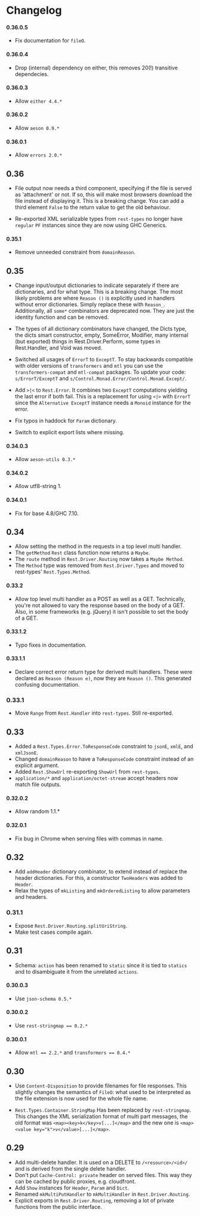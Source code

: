 # Changelog

#### 0.36.0.5

* Fix documentation for `fileO`.

#### 0.36.0.4

* Drop (internal) dependency on either, this removes 20(!) transitive
  dependecies.

#### 0.36.0.3

* Allow `either 4.4.*`

#### 0.36.0.2

* Allow `aeson 0.9.*`

#### 0.36.0.1

* Allow `errors 2.0.*`

## 0.36

* File output now needs a third component, specifying if the file is
  served as 'attachment' or not. If so, this will make most browsers
  download the file instead of displaying it. This is a breaking
  change. You can add a third element `False` to the return value to
  get the old behaviour.

* Re-exported XML serializable types from `rest-types` no longer have
  `regular` `PF` instances since they are now using GHC Generics.

#### 0.35.1

* Remove unneeded constraint from `domainReason`.

## 0.35

* Change input/output dictionaries to indicate separately if there are
  dictionaries, and for what type. This is a breaking change. The most
  likely problems are where `Reason ()` is explicitly used in handlers
  without error dictionaries. Simply replace these with `Reason_`.
  Additionally, all `some*` combinators are deprecated now. They are
  just the identity function and can be removed.

* The types of all dictionary combinators have changed, the Dicts
  type, the dicts smart constructor, empty, SomeError, Modifier, many
  internal (but exported) things in Rest.Driver.Perform, some types in
  Rest.Handler, and Void was moved.

* Switched all usages of `ErrorT` to `ExceptT`. To stay backwards
  compatible with older versions of `transformers` and `mtl` you can
  use the `transformers-compat` and `mtl-compat` packages. To update
  your code: `s/ErrorT/ExceptT` and
  `s/Control.Monad.Error/Control.Monad.Except/`.

* Add `>|<` to `Rest.Error`. It combines two `ExceptT` computations
  yielding the last error if both fail. This is a replacement for
  using `<|>` with `ErrorT` since the `Alternative ExceptT` instance
  needs a `Monoid` instance for the error.

* Fix typos in haddock for `Param` dictionary.

* Switch to explicit export lists where missing.

#### 0.34.0.3

* Allow `aeson-utils 0.3.*`

#### 0.34.0.2

* Allow utf8-string 1.

#### 0.34.0.1

* Fix for base 4.8/GHC 7.10.

## 0.34

* Allow setting the method in the requests in a top level multi
  handler.
* The `getMethod` `Rest` class function now returns a `Maybe`.
* The `route` method in `Rest.Driver.Routing` now takes a `Maybe
  Method`.
* The `Method` type was removed from `Rest.Driver.Types` and moved to
  rest-types' `Rest.Types.Method`.

#### 0.33.2

* Allow top level multi handler as a POST as well as a GET.
  Technically, you're not allowed to vary the response based on the
  body of a GET. Also, in some frameworks (e.g. jQuery) it isn't
  possible to set the body of a GET.

#### 0.33.1.2

* Typo fixes in documentation.

#### 0.33.1.1

* Declare correct error return type for derived multi handlers. These
  were declared as `Reason (Reason e)`, now they are `Reason ()`. This
  generated confusing documentation.

### 0.33.1

* Move `Range` from `Rest.Handler` into `rest-types`. Still re-exported.

## 0.33

* Added a `Rest.Types.Error.ToResponseCode` constraint to `jsonE`, `xmlE`, and `xmlJsonE`.
* Changed `domainReason` to have a `ToResponseCode` constraint instead of an explicit argument.
* Added `Rest.ShowUrl` re-exporting `ShowUrl` from `rest-types`.
* `application/*` and `application/octet-stream` accept headers now match file outputs.

#### 0.32.0.2
* Allow random 1.1.*

#### 0.32.0.1
* Fix bug in Chrome when serving files with commas in name.

## 0.32

* Add `addHeader` dictionary combinator, to extend instead of replace
  the header dictionaries. For this, a constructor `TwoHeaders` was
  added to `Header`.
* Relax the types of `mkListing` and `mkOrderedListing` to allow
  parameters and headers.

### 0.31.1

* Expose `Rest.Driver.Routing.splitUriString`.
* Make test cases compile again.

## 0.31

* Schema: `action` has been renamed to `static` since it is tied to `statics` and to disambiguate it from the unrelated `actions`.

#### 0.30.0.3

* Use `json-schema 0.5.*`

#### 0.30.0.2

* Use `rest-stringmap == 0.2.*`

#### 0.30.0.1

* Allow `mtl == 2.2.*` and `transformers == 0.4.*`

## 0.30

* Use `Content-Disposition` to provide filenames for file responses.
  This slightly changes the semantics of `FileO`: what used to be
  interpreted as the file extension is now used for the whole file name.

* `Rest.Types.Container.StringMap` Has been replaced by `rest-stringmap`. This
  changes the XML serialization format of multi part messages, the old format
  was `<map><key>k</key>v[...]</map>` and the new one is
  `<map><value key="k">v</value>[...]</map>`.

## 0.29

* Add multi-delete handler. It is used on a DELETE to
  `/<resource>/<id>/` and is derived from the single delete handler.
* Don't put `Cache-Control: private` header on served files. This way
  they can be cached by public proxies, e.g. cloudfront.
* Add `Show` instances for `Header`, `Param` and `Dict`.
* Renamed `mkMultiPutHandler` to `mkMultiHandler` in
  `Rest.Driver.Routing`.
* Explicit exports in `Rest.Driver.Routing`, removing a lot of
  private functions from the public interface.
